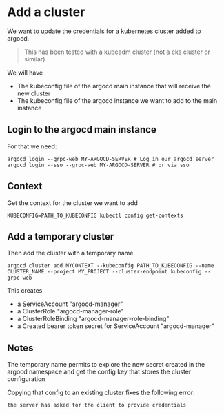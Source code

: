 # Add a cluster

We want to update the credentials for a kubernetes cluster added to argocd.

> This has been tested with a kubeadm cluster (not a eks cluster or similar)

We will have

- The kubeconfig file of the argocd main instance that will receive the new cluster
- The kubeconfig file of the argocd instance we want to add to the main instance

## Login to the argocd main instance

For that we need:

```shell
argocd login --grpc-web MY-ARGOCD-SERVER # Log in our argocd server
argocd login --sso --grpc-web MY-ARGOCD-SERVER # or via sso
```

## Context

Get the context for the cluster we want to add

```shell
KUBECONFIG=PATH_TO_KUBECONFIG kubectl config get-contexts
```

## Add a temporary cluster

Then add the cluster with a temporary name

```shell
argocd cluster add MYCONTEXT --kubeconfig PATH_TO_KUBECONFIG --name CLUSTER_NAME --project MY_PROJECT --cluster-endpoint kubeconfig --grpc-web 
```

This creates

- a ServiceAccount "argocd-manager"
- a ClusterRole "argocd-manager-role"
- a ClusterRoleBinding "argocd-manager-role-binding"
- a Created bearer token secret for ServiceAccount "argocd-manager"

## Notes

The temporary name permits to explore the new secret created in the argocd namespace and get the config key that stores the cluster configuration

Copying that config to an existing cluster fixes the following error:

```txt
the server has asked for the client to provide credentials
```
